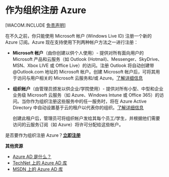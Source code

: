<properties linkid="manage-services-identity-organization-account" urlDisplayName="Organization accounts" pageTitle="Sign up for Azure as an organization" metaKeywords="" description="Learn how you can use an organizational account to leverage the existing user accounts, policies, settings, or on-premise server deployments you already have improve efficiencies between your organization's on-premises identity infrastructure and Azure AD." metaCanonical="" services="active-directory" documentationCenter="" title="Sign up for Azure as an organization" authors="" solutions="" manager="" editor="" />
<tags ms.service="active-directory"
    ms.date="12/01/2014"
    wacn.date="04/11/2015"
    />

# 作为组织注册 Azure

[WACOM.INCLUDE [免责声明](../includes/disclaimer.md)]

在不久之前，你只能使用 Microsoft 帐户 (Windows Live ID) 注册一个新的 Azure 订阅。Azure 现在支持使用下列两种帐户方法之一进行注册：

-   **Microsoft 帐户**（由你创建以供个人使用）- 提供对所有面向用户的 Microsoft 产品和云服务（如 Outlook (Hotmail)、Messenger、SkyDrive、MSN、Xbox LIVE 或 Office Live）的访问。注册 Outlook 将自动创建带 @Outlook.com 地址的 Microsoft 帐户。创建 Microsoft 帐户后，可将其用于访问与用户相关的 Microsoft 云服务和/或 Azure。[了解详细信息][了解详细信息]

-   **组织帐户**（由管理员颁发以供企业/学院使用）- 提供对所有小型、中型和企业业务级 Microsoft 云服务（如 Azure、Windows Intune 或 Office 365）的访问。当你作为组织注册这些服务中的任一服务时，将在 Azure Active Directory 中自动设置基于云的租户以代表你的组织。[了解详细信息][1]

    创建此租户后，管理员可将组织帐户发给其每个员工/学生，并根据他们需要访问的云服务订阅（如 Azure）将许可分配给这些帐户。

是否要作为组织注册 Azure？[**立即注册**][**立即注册**]

**其他资源**

-   [Azure AD 是什么？][Azure AD 是什么？]
-   [TechNet 上的 Azure AD 库][TechNet 上的 Azure AD 库]
-   [MSDN 上的 Azure AD 库][MSDN 上的 Azure AD 库]

  [免责声明]: ../includes/disclaimer.md
  [了解详细信息]: http://windows.microsoft.com/zh-cn/windows-live/sign-in-what-is-microsoft-account
  [1]: http://technet.microsoft.com/zh-cn/library/jj573650
  [**立即注册**]: https://account.windowsazure.cn/organization
  [Azure AD 是什么？]: /documentation/articles/active-directory-whatis
  [TechNet 上的 Azure AD 库]: http://technet.microsoft.com/zh-cn/library/hh967619.aspx
  [MSDN 上的 Azure AD 库]: https://msdn.microsoft.com/zh-CN/library/windowsazure/jj673460.aspx
